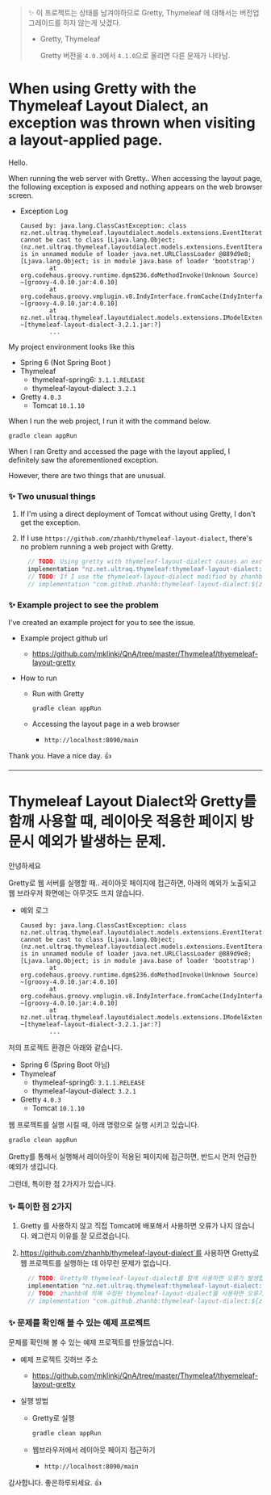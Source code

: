 > ✨ 이 프로젝트는 상태를 남겨야하므로 Gretty, Thymeleaf 에 대해서는 버전업그레이드를 하지 않는게 낫겠다.
>
> * Gretty, Thymeleaf 
>
>   Gretty 버전을 `4.0.3`에서 `4.1.0`으로 올리면 다른 문제가 나타남.

# When using Gretty with the Thymeleaf Layout Dialect, an exception was thrown when visiting a layout-applied page.



Hello.

When running the web server with Gretty.. When accessing the layout page, the following exception is exposed and nothing appears on the web browser screen.

* Exception Log

  ```
  Caused by: java.lang.ClassCastException: class nz.net.ultraq.thymeleaf.layoutdialect.models.extensions.EventIterator cannot be cast to class [Ljava.lang.Object; (nz.net.ultraq.thymeleaf.layoutdialect.models.extensions.EventIterator is in unnamed module of loader java.net.URLClassLoader @889d9e8; [Ljava.lang.Object; is in module java.base of loader 'bootstrap')
          at org.codehaus.groovy.runtime.dgm$236.doMethodInvoke(Unknown Source) ~[groovy-4.0.10.jar:4.0.10]
          at org.codehaus.groovy.vmplugin.v8.IndyInterface.fromCache(IndyInterface.java:321) ~[groovy-4.0.10.jar:4.0.10]
          at nz.net.ultraq.thymeleaf.layoutdialect.models.extensions.IModelExtensions.find(IModelExtensions.groovy:117) ~[thymeleaf-layout-dialect-3.2.1.jar:?]
          ...
  ```



My project environment looks like this

* Spring 6 (Not Spring Boot )
* Thymeleaf
  * thymeleaf-spring6: `3.1.1.RELEASE`
  * thymeleaf-layout-dialect: `3.2.1`
* Gretty `4.0.3`
  * Tomcat `10.1.10`



When I run the web project, I run it with the command below.

```sh
gradle clean appRun
```

When I ran Gretty and accessed the page with the layout applied, I definitely saw the aforementioned exception.



However, there are two things that are unusual.



### ✨ Two unusual things

1. If I'm using a direct deployment of Tomcat without using Gretty, I don't get the exception.

2. If I use `https://github.com/zhanhb/thymeleaf-layout-dialect`, there's no problem running a web project with Gretty.

   ```groovy
     // TODO: Using gretty with thymeleaf-layout-dialect causes an exception
     implementation "nz.net.ultraq.thymeleaf:thymeleaf-layout-dialect:${thymeleafLayoutVersion}"
     // TODO: If I use the thymeleaf-layout-dialect modified by zhanhb, the exception does not occur.
     // implementation "com.github.zhanhb:thymeleaf-layout-dialect:${zhanhbThymeleafLayoutVersion}"
   ```

   



### ✨ Example project to see the problem

I've created an example project for you to see the issue.

* Example project github url

  * https://github.com/mklinkj/QnA/tree/master/Thymeleaf/thyemeleaf-layout-gretty

* How to run

  * Run with Gretty

    ```sh
    gradle clean appRun
    ```

  * Accessing the layout page in a web browser

    * `http://localhost:8090/main`




Thank you. Have a nice day. 👍



---

# Thymeleaf Layout Dialect와 Gretty를 함깨 사용할 때, 레이아웃 적용한 페이지 방문시 예외가 발생하는 문제.



안녕하세요

Gretty로 웹 서버를 실행할 때.. 레이아웃 페이지에 접근하면, 아래의 예외가 노출되고 웹 브라우저 화면에는 아무것도 뜨지 않습니다.



* 예외 로그

  ```
  Caused by: java.lang.ClassCastException: class nz.net.ultraq.thymeleaf.layoutdialect.models.extensions.EventIterator cannot be cast to class [Ljava.lang.Object; (nz.net.ultraq.thymeleaf.layoutdialect.models.extensions.EventIterator is in unnamed module of loader java.net.URLClassLoader @889d9e8; [Ljava.lang.Object; is in module java.base of loader 'bootstrap')
          at org.codehaus.groovy.runtime.dgm$236.doMethodInvoke(Unknown Source) ~[groovy-4.0.10.jar:4.0.10]
          at org.codehaus.groovy.vmplugin.v8.IndyInterface.fromCache(IndyInterface.java:321) ~[groovy-4.0.10.jar:4.0.10]
          at nz.net.ultraq.thymeleaf.layoutdialect.models.extensions.IModelExtensions.find(IModelExtensions.groovy:117) ~[thymeleaf-layout-dialect-3.2.1.jar:?]
          ...
  ```



저의 프로젝트 환경은 아래와 같습니다.

* Spring 6 (Spring Boot 아님)
* Thymeleaf
  * thymeleaf-spring6: `3.1.1.RELEASE`
  * thymeleaf-layout-dialect: `3.2.1`
* Gretty `4.0.3`
  * Tomcat `10.1.10`



웹 프로젝트를 실행 시킬 때, 아래 명령으로 실행 시키고 있습니다.

```sh
gradle clean appRun
```

Gretty를 통해서 실행해서 레이아웃이 적용된 페이지에 접근하면,  반드시 먼저 언급한 예외가 생깁니다.



그런데, 특이한 점 2가지가 있습니다.



### ✨ 특이한 점 2가지

1. Gretty 를 사용하지 않고 직접 Tomcat에 배포해서 사용하면 오류가 나지 않습니다. 왜그런지 이유를 잘 모르겠습니다.

2. https://github.com/zhanhb/thymeleaf-layout-dialect`를 사용하면 Gretty로 웹 프로젝트를 실행하는 데 아무런 문제가 없습니다.

   ```groovy
     // TODO: Gretty와 thymeleaf-layout-dialect를 함깨 사용하면 오류가 발생합니다.
     implementation "nz.net.ultraq.thymeleaf:thymeleaf-layout-dialect:${thymeleafLayoutVersion}"
     // TODO: zhanhb에 의해 수정된 thymeleaf-layout-dialect를 사용하면 오류가 발생하지 않습니다.
     // implementation "com.github.zhanhb:thymeleaf-layout-dialect:${zhanhbThymeleafLayoutVersion}"
   ```
   
   



### ✨ 문제를 확인해 볼 수 있는 예제 프로젝트

문제를 확인해 볼 수 있는 예제 프로젝트를 만들었습니다.

* 예제 프로젝트  깃허브 주소
  * https://github.com/mklinkj/QnA/tree/master/Thymeleaf/thyemeleaf-layout-gretty

* 실행 방법

  * Gretty로 실행

    ```sh
    gradle clean appRun
    ```

  * 웹브라우저에서 레이아웃 페이지 접근하기

    * `http://localhost:8090/main`




감사합니다. 좋은하루되세요. 👍
